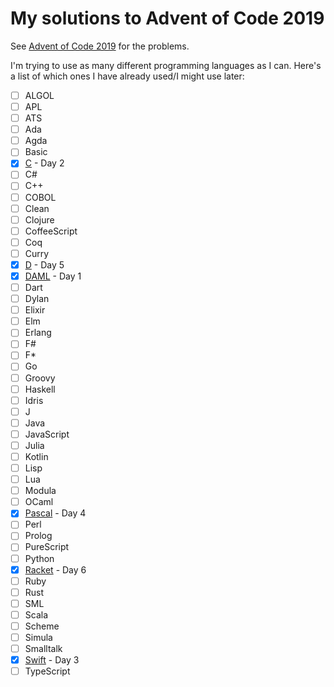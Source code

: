 # My solutions to Advent of Code 2019

See [Advent of Code 2019](https://adventofcode.com/2019) for the problems.

I'm trying to use as many different programming languages as I can. Here's a
list of which ones I have already used/I might use later:

- [ ] ALGOL
- [ ] APL
- [ ] ATS
- [ ] Ada
- [ ] Agda
- [ ] Basic
- [X] [C](https://en.wikipedia.org/wiki/C_(programming_language)) - Day 2
- [ ] C#
- [ ] C++
- [ ] COBOL
- [ ] Clean
- [ ] Clojure
- [ ] CoffeeScript
- [ ] Coq
- [ ] Curry
- [X] [D](https://dlang.org) - Day 5
- [X] [DAML](https://daml.com) - Day 1
- [ ] Dart
- [ ] Dylan
- [ ] Elixir
- [ ] Elm
- [ ] Erlang
- [ ] F#
- [ ] F*
- [ ] Go
- [ ] Groovy
- [ ] Haskell
- [ ] Idris
- [ ] J
- [ ] Java
- [ ] JavaScript
- [ ] Julia
- [ ] Kotlin
- [ ] Lisp
- [ ] Lua
- [ ] Modula
- [ ] OCaml
- [X] [Pascal](https://www.freepascal.org) - Day 4
- [ ] Perl
- [ ] Prolog
- [ ] PureScript
- [ ] Python
- [X] [Racket](https://racket-lang.org) - Day 6
- [ ] Ruby
- [ ] Rust
- [ ] SML
- [ ] Scala
- [ ] Scheme
- [ ] Simula
- [ ] Smalltalk
- [X] [Swift](https://swift.org) - Day 3
- [ ] TypeScript
